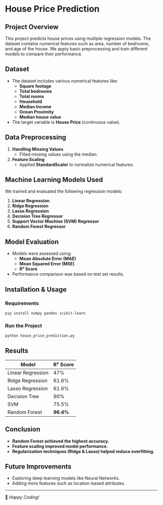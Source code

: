 # House Price Prediction

## Project Overview
This project predicts house prices using multiple regression models. The dataset contains numerical features such as area, number of bedrooms, and age of the house. We apply basic preprocessing and train different models to compare their performance.

## Dataset
- The dataset includes various numerical features like:
  - **Square footage**
  - **Total bedrooms**
  - **Total rooms**
  - **Household**
  - **Median Income**
  - **Ocean Proximity**
  - **Median house value**
- The target variable is **House Price** (continuous value).

## Data Preprocessing
1. **Handling Missing Values**
   - Filled missing values using the median.
2. **Feature Scaling**
   - Applied **StandardScaler** to normalize numerical features.

## Machine Learning Models Used
We trained and evaluated the following regression models:
1. **Linear Regression**
2. **Ridge Regression**
3. **Lasso Regression**
4. **Decision Tree Regressor**
5. **Support Vector Machine (SVM) Regressor**
6. **Random Forest Regressor**

## Model Evaluation
- Models were assessed using:
  - **Mean Absolute Error (MAE)**
  - **Mean Squared Error (MSE)**
  - **R² Score**
- Performance comparison was based on test set results.

## Installation & Usage
### Requirements
```bash
pip install numpy pandas scikit-learn
```

### Run the Project
```bash
python house_price_prediction.py
```

## Results
| Model                  | R² Score |
|------------------------|----------|
| Linear Regression      | 47%    |
| Ridge Regression       | 61.6%    |
| Lasso Regression       | 61.6%    |
| Decision Tree          | 90%    |
| SVM                    | 75.5%    |
| Random Forest         | **96.4%**  |

## Conclusion
- **Random Forest achieved the highest accuracy.**
- **Feature scaling improved model performance.**
- **Regularization techniques (Ridge & Lasso) helped reduce overfitting.**

## Future Improvements
- Exploring deep learning models like Neural Networks.
- Adding more features such as location-based attributes.

---
🚀 *Happy Coding!*
